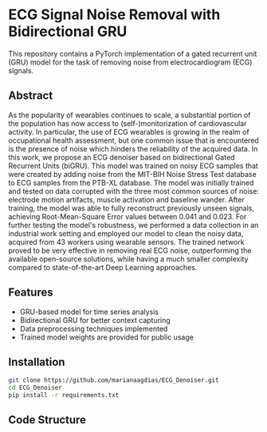 # ECG Signal Noise Removal with Bidirectional GRU

This repository contains a PyTorch implementation of a gated recurrent unit (GRU) model for the task of removing noise from electrocardiogram (ECG) signals.

## Abstract

As the popularity of wearables continues to scale, a substantial portion of the population has now access to
(self-)monitorization of cardiovascular activity. In particular, the use of ECG wearables is growing in the realm of
occupational health assessment, but one common issue that is encountered is the presence of noise which hinders the
reliability of the acquired data. In this work, we propose an ECG denoiser based on bidirectional Gated Recurrent Units
(biGRU). This model was trained on noisy ECG samples that were created by adding noise from the MIT-BIH Noise Stress
Test database to ECG samples from the PTB-XL database. The model was initially trained and tested on data corrupted
with the three most common sources of noise: electrode motion artifacts, muscle activation and baseline wander. After
training, the model was able to fully reconstruct previously unseen signals, achieving Root-Mean-Square Error values
between 0.041 and 0.023. For further testing the model's robustness, we performed a data collection in an industrial
work setting and employed our model to clean the noisy data, acquired from 43 workers using wearable sensors. The
trained network proved to be very effective in removing real ECG noise, outperforming the available open-source
solutions, while having a much smaller complexity compared to state-of-the-art Deep Learning approaches.

## Features

- GRU-based model for time series analysis
- Bidirectional GRU for better context capturing
- Data preprocessing techniques implemented
- Trained model weights are provided for public usage

## Installation

```bash
git clone https://github.com/marianaagdias/ECG_Denoiser.git
cd ECG_Denoiser
pip install -r requirements.txt

```

## Code Structure


